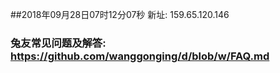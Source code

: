 ##2018年09月28日07时12分07秒 新址: 159.65.120.146
### 兔友常见问题及解答: https://github.com/wanggonging/d/blob/w/FAQ.md
